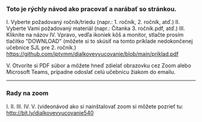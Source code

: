 ### Toto je rýchly návod ako pracovať a narábať so stránkou.

I. Vyberte požadovaný ročník/triedu (napr.: 1. ročník, 2. ročník, atď.)
II. Vyberte Vami požadovaný materiál (napr.: Čítanka 3. ročník.pdf, atď.)
III. Kliknite na názov
IV. Vpravo, vedľa ikoniek kôš a monitor, stlačte prosím tlačítko "DOWNLOAD"
(môžete si to skúsiť na tomto príklade nedokončenej učebnice SJL pre 2. ročník.)
https://github.com/iptvmm/dialkovevyucovanie/blob/main/príklad.pdf

V. Otvoríte si PDF súbor a môžete hneď zdielať obrazovku cez Zoom alebo Microsoft Teams, prípadne odoslať celú učebnicu žiakom do emailu.
_______________________________________________________________________________________________________________________________________________

### Rady na zoom

I. 
II.
III.
IV.
V.
(videonávod ako si nainštalovať zoom si môžete pozrieť tu: http://bit.ly/dialkovevyucovanie540
